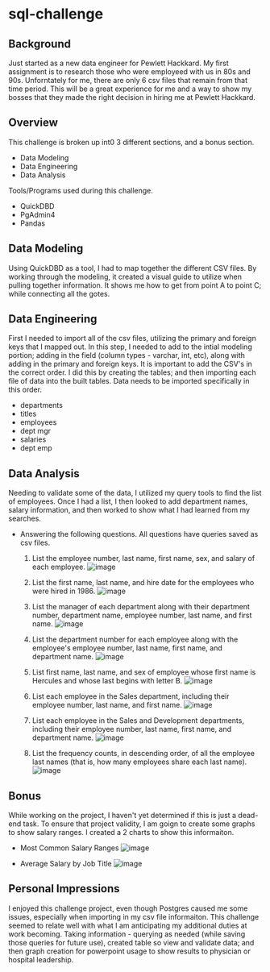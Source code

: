 # sql-challenge

## Background
Just started as a new data engineer for Pewlett Hackkard.  My first assignment is to research those who were employeed with us in 80s and 90s.
Unforntately for me, there are only 6 csv files that remain from that time period.
This will be a great experience for me and a way to show my bosses that they made the right decision in hiring me at Pewlett Hackkard.

## Overview
This challenge is broken up int0 3 different sections, and a bonus section. 
- Data Modeling
- Data Engineering
- Data Analysis

Tools/Programs used during this challenge.
- QuickDBD
- PgAdmin4
- Pandas

## Data Modeling
Using QuickDBD as a tool, I had to map together the different CSV files. By working through the modeling, it created a visual guide to utilize
when pulling together information. It shows me how to get from point A to point C; while connecting all the gotes.

## Data Engineering
First I needed to import all of the csv files, utilizing the primary and foreign keys that I mapped out. In this step, I needed to add to the intial modeling portion; adding in the field (column types - varchar, int, etc), along with adding in the primary and foreign keys. It is important to add the CSV's in the correct order. I did this by creating the tables; and then importing each file of data into the built tables.  Data needs to be imported specifically in this order.
- departments
- titles
- employees
- dept mgr
- salaries
- dept emp

## Data Analysis
Needing to validate some of the data, I utilized my query tools to find the list of employees.  Once I had a list, I then looked to add department names, salary information, and then worked to show what I had learned from my searches.

- Answering the following questions. All questions have queries saved as csv files.

    1. List the employee number, last name, first name, sex, and salary of each employee.
       ![image](https://user-images.githubusercontent.com/113635771/204161655-72bf183c-bf3b-47f0-940b-d070ddf3c0a4.png)

    2. List the first name, last name, and hire date for the employees who were hired in 1986.
        ![image](https://user-images.githubusercontent.com/113635771/204161574-b753bb8a-1877-4e2b-9eac-8033f102215b.png)  
    
    3. List the manager of each department along with their department number, department name, employee number, last name, and first name.
        ![image](https://user-images.githubusercontent.com/113635771/204161681-876267a5-4058-4ff8-8b45-57505623ff97.png)

    4. List the department number for each employee along with the employee's employee number, last name, first name, and department name. 
        ![image](https://user-images.githubusercontent.com/113635771/204161696-bb800f90-b885-4f83-8f2d-63890940b89b.png)
 
    5. List first name, last name, and sex of employee whose first name is Hercules and whose last begins with letter B.
        ![image](https://user-images.githubusercontent.com/113635771/204161711-f3ca0547-eb7c-45dc-8850-c345fd9d5ae1.png)
    
    6. List each employee in the Sales department, including their employee number, last name, and first name. 
        ![image](https://user-images.githubusercontent.com/113635771/204161725-a4b70496-c502-4fdb-9387-6d9aa27d88d2.png)

    7. List each employee in the Sales and Development departments, including their employee number, last name, first name, and department name.
        ![image](https://user-images.githubusercontent.com/113635771/204161746-c4bed4b0-e987-4b67-ac90-3271ace19f74.png)

    8. List the frequency counts, in descending order, of all the employee last names (that is, how many employees share each last name).
        ![image](https://user-images.githubusercontent.com/113635771/204161754-72c3d0a1-a3c1-4fcd-9943-ddc74ef893e0.png)


## Bonus
While working on the project, I haven't yet determined if this is just a dead-end task.  To ensure that project validity, I am goign to create some graphs to show salary ranges. I created a 2 charts to show this informaiton.
- Most Common Salary Ranges
    ![image](https://user-images.githubusercontent.com/113635771/204161949-394243d6-5522-45a8-b2be-7dbc0c373b48.png)
    
- Average Salary by Job Title
    ![image](https://user-images.githubusercontent.com/113635771/204161971-431b91c0-b9b5-42ab-a4ae-f59158ec1c38.png)


## Personal Impressions
I enjoyed this challenge project, even though Postgres caused me some issues, especially when importing in my csv file informaiton. This challenge seemed to relate well with what I am anticipating my additional duties at work becoming.  Taking information - querying as needed (while saving those queries for future use), created table so view and validate data; and then graph creation for powerpoint usage to show results to physician or hospital leadership. 
